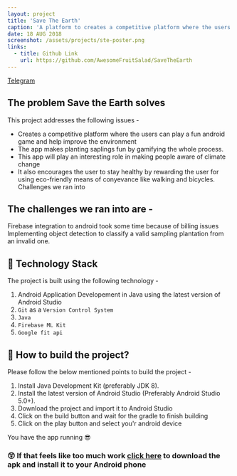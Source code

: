 ```yaml
---
layout: project
title: 'Save The Earth'
caption: 'A platform to creates a competitive platform where the users can play a fun android game and help improve the environment, I worked on this project when I went to InOut Hackathon'
date: 18 AUG 2018
screenshot: /assets/projects/ste-poster.png
links:
  - title: Github Link
    url: https://github.com/AwesomeFruitSalad/SaveTheEarth
---
```


[Telegram](https://t.me/SaveTheEarthDeveloperChat)

## The problem Save the Earth solves
This project addresses the following issues -

- Creates a competitive platform where the users can play a fun android game and help improve the environment
- The app makes planting saplings fun by gamifying the whole process.
- This app will play an interesting role in making people aware of climate change
- It also encourages the user to stay healthy by rewarding the user for using eco-friendly means of conyevance like walking and bicycles.
Challenges we ran into

## The challenges we ran into are -

Firebase integration to android took some time because of billing issues
Implementing object detection to classify a valid sampling plantation from an invalid one.
## :satellite: Technology Stack

The project is built using the following technology -

1. Android Application Developement in Java using the latest version of Android Studio
1. ```Git``` as a ```Version Control System```
1. ```Java```
1. ``` Firebase ML Kit ```
1. ``` Google fit api ```

## :rocket: How to build the project?

Please follow the below mentioned points to build the project -

1.  Install Java Development Kit (preferably JDK 8).
1.  Install the latest version of Android Studio (Preferably Android Studio 5.0+).
1.  Download the project and import it to Android Studio
1.  Click on the build button and wait for the gradle to finish building
1.  Click on the play button and select you'r android device

You have the app running :sunglasses:

### :astonished: If that feels like too much work [click here](https://drive.google.com/file/d/19IcSP1h7L01xReBvOKihTy1zpEnMiuOF/view?usp=sharing) to download the apk and install it to your Android phone